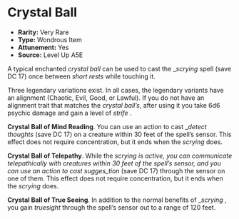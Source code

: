 
# Crystal Ball

* **Rarity:** Very Rare
* **Type:** Wondrous Item
* **Attunement:** Yes
* **Source:** Level Up A5E


A typical enchanted _crystal ball_ can be used to cast the __scrying_ spell (save DC 17) once between _short rests_  while touching it. 

Three legendary variations exist. In all cases, the legendary variants have an alignment (Chaotic, Evil, Good, or Lawful). If you do not have an alignment trait that matches the _crystal ball’s_, after using it you take 6d6 psychic damage and gain a level of _strife_ .

**Crystal Ball of Mind Reading**. You can use an action to cast __detect thoughts_  (save DC 17) on a creature within 30 feet of the spell’s sensor. This effect does not require concentration, but it ends when the _scrying_ does.

**Crystal Ball of Telepathy**. While the __scrying_ is active, you can communicate telepathically with creatures within 30 feet of the spell’s sensor, and you can use an action to cast sugges_tion_ (save DC 17) through the sensor on one of them. This effect does not require concentration, but it ends when the _scrying_ does.

**Crystal Ball of True Seeing**. In addition to the normal benefits of __scrying_ , you gain _truesight_ through the spell’s sensor out to a range of 120 feet.
